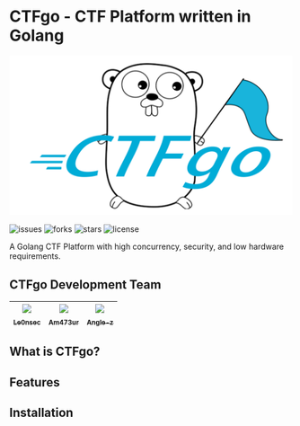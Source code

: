 # CTFgo - CTF Platform written in Golang
![CTFgo-logo](CTFgo-logo-16_9.png)

![issues](https://img.shields.io/github/issues/Le0nsec/CTFgo)
![forks](https://img.shields.io/github/forks/Le0nsec/CTFgo)
![stars](https://img.shields.io/github/stars/Le0nsec/CTFgo)
![license](https://img.shields.io/github/license/Le0nsec/CTFgo)

A Golang CTF Platform with high concurrency, security, and low hardware requirements.

## CTFgo Development Team

| [<img src="https://github.com/Le0nsec.png?s=64" width="100px"/><br><sub><b>Le0nsec</b></sub>](https://github.com/Le0nsec)<br> | [<img src="https://github.com/Am473ur.png?s=64" width="100px"/><br><sub><b>Am473ur</b></sub>](https://github.com/Le0nsec)<br> | [<img src="https://github.com/angle-z.png?s=64" width="100px"/><br><sub><b>Angle-z</b></sub>](https://github.com/angle-z)<br>  
| :---: | :---: | :---: |

## What is CTFgo?

## Features

## Installation



